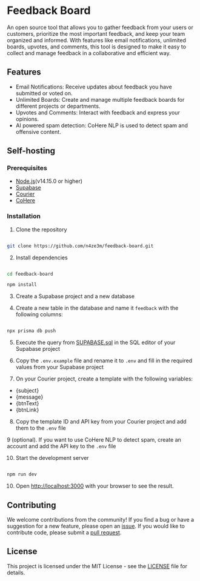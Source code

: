 # Feedback Board

An open source tool that allows you to gather feedback from your users or customers, prioritize the most important feedback, and keep your team organized and informed. With features like email notifications, unlimited boards, upvotes, and comments, this tool is designed to make it easy to collect and manage feedback in a collaborative and efficient way.


## Features
- Email Notifications: Receive updates about feedback you have submitted or voted on.
- Unlimited Boards: Create and manage multiple feedback boards for different projects or departments.
- Upvotes and Comments: Interact with feedback and express your opinions.
- AI powered spam detection: CoHere NLP is used to detect spam and offensive content.


## Self-hosting

### Prerequisites

- [Node.js](https://nodejs.org/en/)(v14.15.0 or higher)
- [Supabase](https://supabase.io/) 
- [Courier](https://www.courier.com/) 
- [CoHere](https://www.cohere.ai/)

### Installation

1. Clone the repository

```bash

git clone https://github.com/n4ze3m/feedback-board.git

```

2. Install dependencies

```bash

cd feedback-board

npm install

```

3. Create a Supabase project and a new database

4. Create a new table in the database and name it `feedback` with the following columns:

```bash

npx prisma db push

```

5. Execute the query from [SUPABASE.sql](SUPABASE.sql) in the SQL editor of your Supabase project

6. Copy the `.env.example` file and rename it to `.env` and fill in the required values from your Supabase project

7. On your Courier project, create a template with the following variables:

- {subject}
- {message}
- {btnText}
- {btnLink}

8. Copy the template ID and API key from your Courier project and add them to the `.env` file


9 (optional). If you want to use CoHere NLP to detect spam, create an account and add the API key to the `.env` file

10. Start the development server

```bash

npm run dev

```

10. Open [http://localhost:3000](http://localhost:3000) with your browser to see the result.


## Contributing

We welcome contributions from the community! If you find a bug or have a suggestion for a new feature, please open an [issue](/issues). If you would like to contribute code, please submit a [pull request](/pulls).

## License

This project is licensed under the MIT License - see the [LICENSE](LICENSE) file for details.